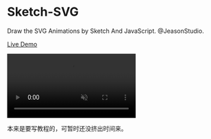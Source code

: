 # Sketch-SVG
Draw the SVG Animations by Sketch And JavaScript. @JeasonStudio. 

[Live Demo](https://jeasonstudio.github.io/Sketch-SVG/)

<video src="mojoy.mov" autoplay="autoplay" loop="loop" muted="muted">
您的浏览器不支持 video 标签。
</video>

本来是要写教程的，可暂时还没挤出时间来。
